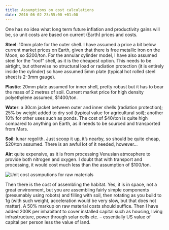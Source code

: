 ```yaml
---
title: Assumptions on cost calculations
date: 2016-06-02 23:55:00 +01:00
---
```


One has no idea what long term future inflation and productivity gains will be, so unit costs are based on current (Earth) prices and costs.

**Steel**: 10mm plate for the outer shell. I have assumed a price  a bit below current market prices on Earth, given that there is free metallic iron on the Moon, so $200/ton. For the annular cylinder model, I have also assumed steel for the “roof” shell, as it is the cheapest option. This needs to be airtight, but otherwise no structural load or radiation protection (it is entirely inside the cylinder) so have assumed 5mm plate (typical hot rolled steel sheet is 2-3mm gauge).

**Plastic**: 20mm plate assumed for inner shell, pretty robust but it has to bear the mass of 2 metres of soil. Current market price for high density polyethylene assumed, $1400/ton.

**Water**: a 30cm jacket between outer and inner shells (radiation protection); 25% by weight added to dry soil (typical value for agricultural soil); another 10% for other uses such as ponds. The cost of $40/ton is quite high compared to anything on Earth, as it needs to be sourced and transported from Mars.

**Soil**: lunar regolith. Just scoop it up, it’s nearby, so should be quite cheap, $20/ton assumed. There is an awful lot of it needed, however…

**Air**: quite expensive, as it is from processing Venusian atmosphere to provide both nitrogen and oxygen. I doubt that with transport and processing, it would cost much less than the assumption of $100/ton.

![Unit cost assmputions for raw materials](https://1.bp.blogspot.com/-NTSlOHdr_V8/V1C5N2a_6DI/AAAAAAAAAHc/U_2bz2_kk-k-xd4emTBI_UrlwW5zVxGAgCLcB/s1600/Slide3.JPG)


Then there is the cost of assembling the habitat. Yes, it is in space, not a great environment, but you are assembling fairly simple components (presumably using robots) and filling with soil, then rotating as you build to 1g (with such weight, acceleration would be very slow, but that does not matter). A 50% markup on raw material costs should suffice. Then I have added 200K per inhabitant to cover installed capital such as housing, living infrastructure, power through solar cells etc. – essentially US value of capital per person less the value of land.
